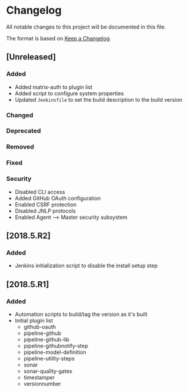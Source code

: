 # Changelog
All notable changes to this project will be documented in this file.

The format is based on [Keep a Changelog](http://keepachangelog.com/en/1.0.0/).

## [Unreleased]
### Added
- Added matrix-auth to plugin list
- Added script to configure system properties
- Updated `Jenkinsfile` to set the build description to the build version

### Changed

### Deprecated

### Removed

### Fixed

### Security
- Disabled CLI access
- Added GitHub OAuth configuration
- Enabled CSRF protection
- Disabled JNLP protocols
- Enabled Agent --> Master security subsystem

## [2018.5.R2]
### Added
- Jenkins initialization script to disable the install setup step

## [2018.5.R1]
### Added
- Automation scripts to build/tag the version as it's built
- Initial plugin list
  - github-oauth
  - pipeline-github
  - pipeline-github-lib
  - pipeline-githubnotify-step
  - pipeline-model-definition
  - pipeline-utility-steps
  - sonar
  - sonar-quality-gates
  - timestamper
  - versionnumber
